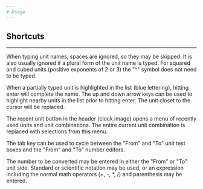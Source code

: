 ```yaml
---
# Usage
---
```

## Shortcuts
---

When typing unit names, spaces are ignored, so they may be skipped. It is also
usually ignored if a plural form of the unit name is typed. For squared and
cubed units (positive exponents of 2 or 3) the "^" symbol does not need to be
typed.

When a partially typed unit is highlighted in the list (blue lettering),
hitting enter will complete the name. The up and down arrow keys can be used to
highlight nearby units in the list prior to hitting enter. The unit closet to
the cursor will be replaced.

The recent unit button in the header (clock image) opens a menu of recently
used units and unit combinations. The entire current unit combination is
replaced with selections from this menu.

The tab key can be used to cycle between the "From" and "To" unit test boxes
and the "From" and "To" number editors.

The number to be converted may be entered in either the "From" or "To" unit
side. Standard or scientific notation may be used, or an expression including
the normal math operators (+, -, *, /) and parenthesis may be entered.

